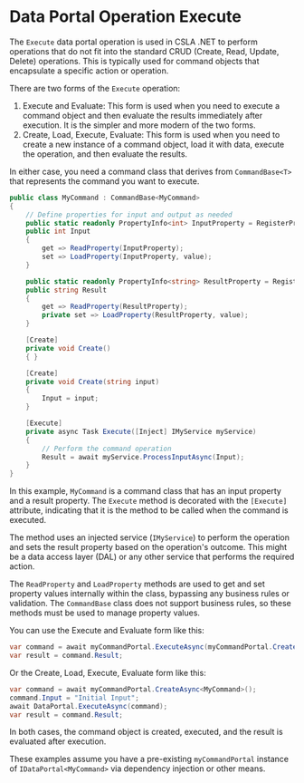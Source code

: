 # Data Portal Operation Execute

The `Execute` data portal operation is used in CSLA .NET to perform operations that do not fit into the standard CRUD (Create, Read, Update, Delete) operations. This is typically used for command objects that encapsulate a specific action or operation.

There are two forms of the `Execute` operation:

1. Execute and Evaluate: This form is used when you need to execute a command object and then evaluate the results immediately after execution. It is the simpler and more modern of the two forms.
2. Create, Load, Execute, Evaluate: This form is used when you need to create a new instance of a command object, load it with data, execute the operation, and then evaluate the results.

In either case, you need a command class that derives from `CommandBase<T>` that represents the command you want to execute.

```csharp
public class MyCommand : CommandBase<MyCommand>
{
    // Define properties for input and output as needed
    public static readonly PropertyInfo<int> InputProperty = RegisterProperty<int>(c => c.Input);
    public int Input
    {
        get => ReadProperty(InputProperty);
        set => LoadProperty(InputProperty, value);
    }

    public static readonly PropertyInfo<string> ResultProperty = RegisterProperty<string>(c => c.Result);
    public string Result
    {
        get => ReadProperty(ResultProperty);
        private set => LoadProperty(ResultProperty, value);
    }

    [Create]
    private void Create()
    { }

    [Create]
    private void Create(string input)
    {
        Input = input;
    }

    [Execute]
    private async Task Execute([Inject] IMyService myService)
    {
        // Perform the command operation
        Result = await myService.ProcessInputAsync(Input);
    }
}
```

In this example, `MyCommand` is a command class that has an input property and a result property. The `Execute` method is decorated with the `[Execute]` attribute, indicating that it is the method to be called when the command is executed. 

The method uses an injected service (`IMyService`) to perform the operation and sets the result property based on the operation's outcome. This might be a data access layer (DAL) or any other service that performs the required action.

The `ReadProperty` and `LoadProperty` methods are used to get and set property values internally within the class, bypassing any business rules or validation. The `CommandBase` class does not support business rules, so these methods must be used to manage property values.

You can use the Execute and Evaluate form like this:

```csharp
var command = await myCommandPortal.ExecuteAsync(myCommandPortal.Create<MyCommand>("Initial Input"));
var result = command.Result;
```

Or the Create, Load, Execute, Evaluate form like this:

```csharp
var command = await myCommandPortal.CreateAsync<MyCommand>();
command.Input = "Initial Input";
await DataPortal.ExecuteAsync(command);
var result = command.Result;
```

In both cases, the command object is created, executed, and the result is evaluated after execution.

These examples assume you have a pre-existing `myCommandPortal` instance of `IDataPortal<MyCommand>` via dependency injection or other means.
